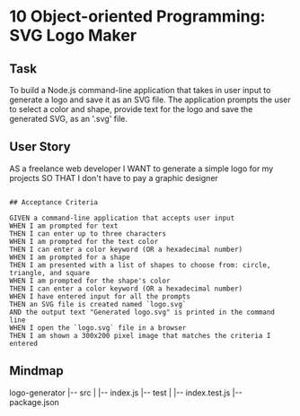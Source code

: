 # 10 Object-oriented Programming: SVG Logo Maker

## Task

To build a Node.js command-line application that takes in user input to generate a logo and save it as an SVG file. The application prompts the user to select a color and shape, provide text for the logo and save the generated SVG, as an '.svg' file.

## User Story

AS a freelance web developer
I WANT to generate a simple logo for my projects
SO THAT I don't have to pay a graphic designer
```

## Acceptance Criteria

GIVEN a command-line application that accepts user input
WHEN I am prompted for text
THEN I can enter up to three characters
WHEN I am prompted for the text color
THEN I can enter a color keyword (OR a hexadecimal number)
WHEN I am prompted for a shape
THEN I am presented with a list of shapes to choose from: circle, triangle, and square
WHEN I am prompted for the shape's color
THEN I can enter a color keyword (OR a hexadecimal number)
WHEN I have entered input for all the prompts
THEN an SVG file is created named `logo.svg`
AND the output text "Generated logo.svg" is printed in the command line
WHEN I open the `logo.svg` file in a browser
THEN I am shown a 300x200 pixel image that matches the criteria I entered
```

## Mindmap

logo-generator
|-- src
|   |-- index.js
|-- test
|   |-- index.test.js
|-- package.json
